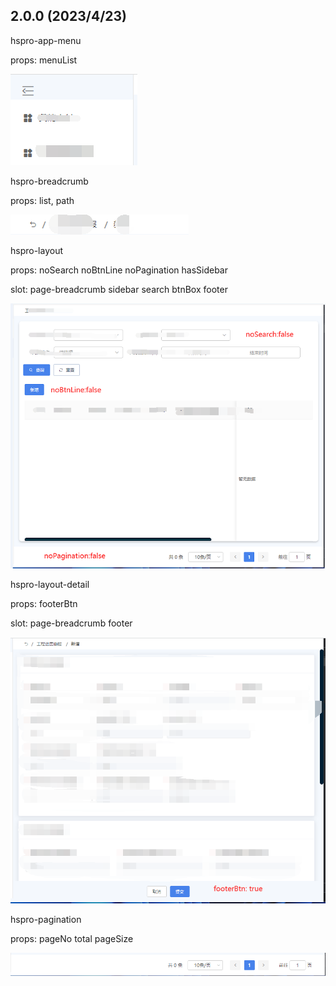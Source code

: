 

## 2.0.0 (2023/4/23)

hspro-app-menu

props: menuList

![1682212587780](image/readme/1682212587780.png) 

hspro-breadcrumb

props: list, path

![1682212605858](image/readme/1682212605858.png)

hspro-layout

props:  noSearch noBtnLine noPagination hasSidebar

slot: page-breadcrumb sidebar search btnBox footer

![1682213027417](image/readme/1682213027417.png)

hspro-layout-detail

props:  footerBtn

slot: page-breadcrumb footer

![1682212746859](image/readme/1682212746859.png)

hspro-pagination

props:  pageNo total pageSize

![1682212968200](image/readme/1682212968200.png)
